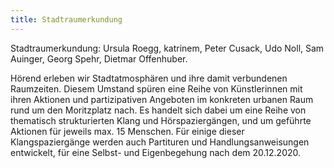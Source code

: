 ```yaml
---
title: Stadtraumerkundung
---
```


Stadtraumerkundung: Ursula Roegg, katrinem, Peter Cusack, Udo Noll, Sam Auinger, Georg Spehr, Dietmar Offenhuber.

Hörend erleben wir Stadtatmosphären und ihre damit verbundenen Raumzeiten. Diesem Umstand spüren eine Reihe von Künstlerinnen mit ihren Aktionen und partizipativen Angeboten im konkreten urbanen Raum rund um den Moritzplatz nach. Es handelt sich dabei um eine Reihe von thematisch strukturierten Klang und Hörspaziergängen, und um geführte Aktionen für jeweils max. 15 Menschen. Für einige dieser Klangspaziergänge werden auch Partituren und Handlungsanweisungen entwickelt, für eine Selbst- und Eigenbegehung nach dem 20.12.2020.
